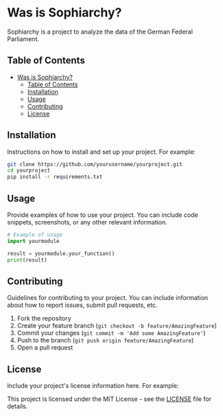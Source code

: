 # Was is Sophiarchy?

Sophiarchy is a project to analyze the data of the German Federal Parliament.

## Table of Contents

- [Was is Sophiarchy?](#was-is-sophiarchy)
  - [Table of Contents](#table-of-contents)
  - [Installation](#installation)
  - [Usage](#usage)
  - [Contributing](#contributing)
  - [License](#license)

## Installation

Instructions on how to install and set up your project. For example:
```bash
git clone https://github.com/yourusername/yourproject.git
cd yourproject
pip install -r requirements.txt
```

## Usage

Provide examples of how to use your project. You can include code snippets, screenshots, or any other relevant information.

```python
# Example of usage
import yourmodule

result = yourmodule.your_function()
print(result)
```

## Contributing

Guidelines for contributing to your project. You can include information about how to report issues, submit pull requests, etc.

1. Fork the repository
2. Create your feature branch (`git checkout -b feature/AmazingFeature`)
3. Commit your changes (`git commit -m 'Add some AmazingFeature'`)
4. Push to the branch (`git push origin feature/AmazingFeature`)
5. Open a pull request

## License

Include your project's license information here. For example:

This project is licensed under the MIT License - see the [LICENSE](LICENSE) file for details.


